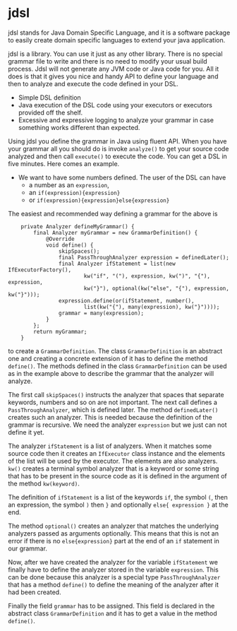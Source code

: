 jdsl
====

jdsl stands for Java Domain Specific Language, and it is a software package to easily create domain specific languages to extend your java application.

jdsl is a library. You can use it just as any other library. There is no special grammar file to write and there is no need to modify your usual build process. Jdsl will not generate any JVM code or Java code for you. All it does is that it gives you nice and handy API to define your language and then to analyze and execute the code defined in your DSL.

* Simple DSL definition
* Java execution of the DSL code using your executors or executors provided off the shelf.
* Excessive and expressive logging to analyze your grammar in case something works different than expected.

Using jdsl you define the grammar in Java using fluent API. When you have your grammar all you should do is invoke `analyze()` to get your source code analyzed and then call `execute()` to execute the code. You can get a DSL in five minutes. Here comes an example.

* We want to have some numbers defined. The user of the DSL can have
  * a number as an `expression`,
  * an `if(expression){expression}`
  * or `if(expression){expression}else{expression}`

The easiest and recommended way defining a grammar for the above is 

```
	private Analyzer defineMyGrammar() {
		final Analyzer myGrammar = new GrammarDefinition() {
			@Override
			void define() {
				skipSpaces();
				final PassThroughAnalyzer expression = definedLater();
				final Analyzer ifStatement = list(new IfExecutorFactory(),
						kw("if", "("), expression, kw(")", "{"), expression,
						kw("}"), optional(kw("else", "{"), expression, kw("}")));
				expression.define(or(ifStatement, number(),
						list(kw("{"), many(expression), kw("}"))));
				grammar = many(expression);
			}
		};
		return myGrammar;
	}
```
  
to create a `GrammarDefinition`. The class `GrammarDefinition` is an abstract one and  creating a concrete extension of it has to define the method `define()`. The methods defined in the class `GrammarDefinition` can be used as in the example above to describe the grammar that the analyzer will analyze.

The first call `skipSpaces()` instructs the analyzer that spaces that separate keywords, numbers and so on are not important. The next call defines a `PassThroughAnalyzer`, which is defined later. The method `definedLater()` creates such an analyzer. This is needed because the definition of the grammar is recursive. We need the analyzer `expression` but we just can not define it yet.

The analyzer `ifStatement` is a list of analyzers. When it matches some source code then it creates an `IfExecutor` class instance and the elements of the list will be used by the executor. The elements are also analyzers. `kw()` creates a terminal symbol analyzer that is a keyword or some string that has to be present in the source code as it is defined in the argument of the method `kw(keyword)`.

The definition of `ifStatement` is a list of the keywords `if`, the symbol `(`, then an expression, the symbol `)` then `}` and optionally `else{ expression }` at the end.

The method `optional()` creates an analyzer that matches the underlying analyzers passed as arguments optionally. This means that this is not an error if there is no `else{expression}` part at the end of an `if` statement in our grammar.

Now, after we have created the analyzer for the variable `ifStatement` we finally have to define the analyzer stored in the variable `expression`. This can be done because this analyzer is a special type `PassThroughAnalyzer` that has a method `define()` to define the meaning of the analyzer after it had been created.

Finally the field `grammar` has to be assigned. This field is declared in the abstract class `GrammarDefinition` and it has to get a value in the method `define()`.

